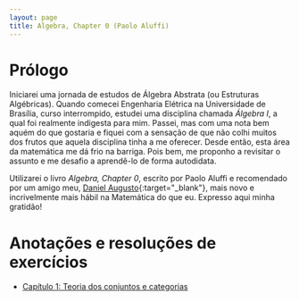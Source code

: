 ```yaml
---
layout: page
title: Algebra, Chapter 0 (Paolo Aluffi)
---
```


# Prólogo

Iniciarei uma jornada de estudos de Álgebra Abstrata (ou Estruturas Algébricas).
Quando comecei Engenharia Elétrica na Universidade de Brasília, curso
interrompido, estudei uma disciplina chamada *Álgebra I*, a qual foi realmente
indigesta para mim. Passei, mas com uma nota bem aquém do que gostaria e fiquei
com a sensação de que não colhi muitos dos frutos que aquela disciplina tinha a
me oferecer. Desde então, esta área da matemática me dá frio na barriga. Pois
bem, me proponho a revisitar o assunto e me desafio a aprendê-lo de forma
autodidata.

Utilizarei o livro *Algebra, Chapter 0*, escrito por Paolo Aluffi e recomendado
por um amigo meu, [Daniel Augusto][spectraldani]{:target="\_blank"}, mais novo e
incrivelmente mais hábil na Matemática do que eu. Expresso aqui minha gratidão!

[spectraldani]: https://spectraldani.github.io/

# Anotações e resoluções de exercícios

* [Capítulo 1: Teoria dos conjuntos e categorias](capitulo-1)
